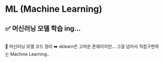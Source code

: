 # ML (Machine Learning)
## ✅ 머신러닝 모델 학습 ing...
<br>
🎈 머신러닝 모델 코드 정리
➡️ sklearn은 고마운 존재이지만... 그걸 넘어서 직접구현하는 Machine Learning..

